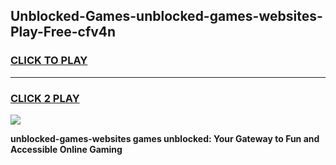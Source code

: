 
## Unblocked-Games-unblocked-games-websites-Play-Free-cfv4n
<h3>
<a href="https://premium76.site?title=unblocked-games-websites&ref=10A">CLICK TO PLAY</a></h3>
<hr>

<h3>
<a href="https://premium76.site?title=unblocked-games-websites&ref=10A">CLICK 2 PLAY</a>
  
</h3>

<a href="https://premium76.site?title=unblocked-games-websites&ref=10A"><img src="https://clearcache.store/games.png"></a>


**unblocked-games-websites games unblocked: Your Gateway to Fun and Accessible Online Gaming**

